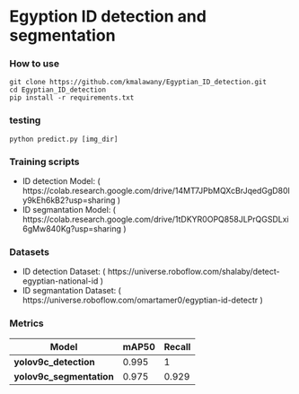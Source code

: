 # Egyption ID detection and segmentation 


### How to use
```
git clone https://github.com/kmalawany/Egyptian_ID_detection.git
cd Egyptian_ID_detection
pip install -r requirements.txt
```
### testing

```
python predict.py [img_dir]
```

### Training scripts
<ul>
  <li> ID detection Model: ( https://colab.research.google.com/drive/14MT7JPbMQXcBrJqedGgD80ly9kEh6kB2?usp=sharing ) </li>
  <li> ID segmantation Model: ( https://colab.research.google.com/drive/1tDKYR0OPQ858JLPrQGSDLxi6gMw840Kg?usp=sharing ) </li>
</ul>

### Datasets
<ul>
  <li> ID detection Dataset: ( https://universe.roboflow.com/shalaby/detect-egyptian-national-id ) </li>
  <li> ID segmantation Dataset: ( https://universe.roboflow.com/omartamer0/egyptian-id-detectr ) </li>
</ul>

### Metrics

| Model         | mAP50                        | Recall |
|-----------------|------------------------------------|---------------|
| <b> yolov9c_detection </b> | 0.995              | 1        |
| <b> yolov9c_segmentation </b> | 0.975       | 0.929   |

